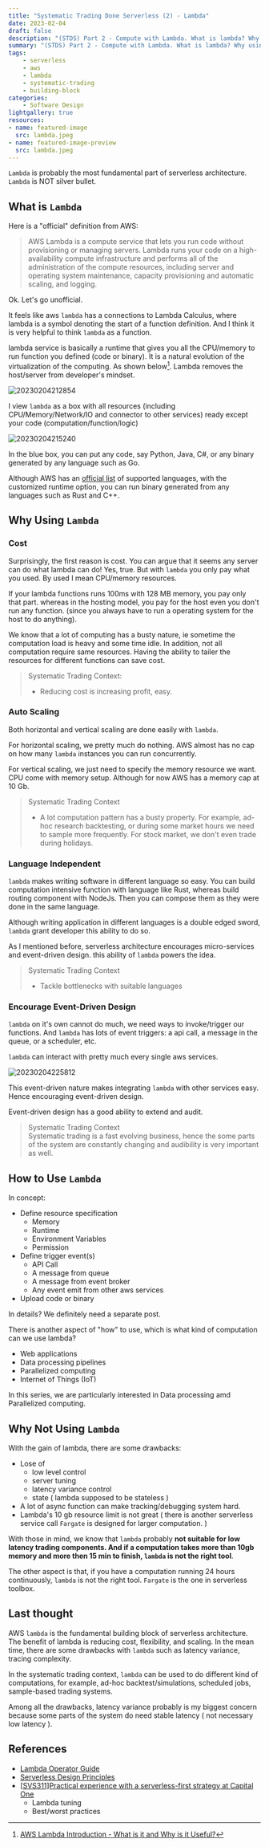 ```yaml
---
title: "Systematic Trading Done Serverless (2) - Lambda"
date: 2023-02-04
draft: false
description: "(STDS) Part 2 - Compute with Lambda. What is lambda? Why using lambda? How to use lambda? and downside of lambda."
summary: "(STDS) Part 2 - Compute with Lambda. What is lambda? Why using lambda? How to use lambda? and downside of lambda."
tags: 
    - serverless
    - aws
    - lambda
    - systematic-trading
    - building-block
categories: 
    - Software Design
lightgallery: true
resources:
- name: featured-image
  src: lambda.jpeg
- name: featured-image-preview
  src: lambda.jpeg
---
```


`Lambda` is probably the most fundamental part of serverless architecture.  
`Lambda` is NOT silver bullet.

## What is `Lambda`

Here is a "official" definition from AWS: 

> AWS Lambda is a compute service that lets you run code without provisioning or
> managing servers. Lambda runs your code on a high-availability compute
> infrastructure and performs all of the administration of the compute
> resources, including server and operating system maintenance, capacity
> provisioning and automatic scaling, and logging.

Ok. Let's go unofficial.

It feels like aws `lambda` has a connections to Lambda Calculus, where lambda is a
symbol denoting the start of a function definition. And I think it is very helpful
to think `lambda` as a function.

lambda service is basically a runtime that gives you all the CPU/memory to 
run function you defined (code or binary).
It is a natural evolution of the virtualization of the computing. As shown below[^1].
Lambda removes the host/server from developer's mindset.

![20230204212854](https://raw.githubusercontent.com/wangzhe3224/pic_repo/master/images/20230204212854.png "Where Lambda come from?")

I view `lambda` as a box with all resources (including CPU/Memory/Network/IO and connector to other services) ready except your code (computation/function/logic)

![20230204215240](https://raw.githubusercontent.com/wangzhe3224/pic_repo/master/images/20230204215240.png "Lambda as a box")

In the blue box, you can put any code, say Python, Java, C#, or any binary generated by any language such as Go.

Although AWS has an [official list](https://docs.aws.amazon.com/lambda/latest/dg/lambda-runtimes.html) of supported languages,
with the customized runtime option, you can run binary generated from any languages such as Rust and C++.

## Why Using `Lambda`

### Cost

Surprisingly, the first reason is cost. You can argue that it seems any server can do what lambda can do! 
Yes, true. But with `lambda` you only pay what you used. By used I mean CPU/memory resources.

If your lambda functions runs 100ms with 128 MB memory, you pay only that part. 
whereas in the hosting model, you pay for the host even you don't run any function. 
(since you always have to run a operating system for the host to do anything).

We know that a lot of computing has a busty nature, ie sometime the computation 
load is heavy and some time idle. In addition, not all computation require same
resources. Having the ability to tailer the resources for different functions 
can save cost.

> Systematic Trading Context:  
> - Reducing cost is increasing profit, easy.

### Auto Scaling

Both horizontal and vertical scaling are done easily with `lambda`. 

For horizontal scaling, we pretty much do nothing. AWS almost has no cap on how 
many `lambda` instances you can run concurrently.

For vertical scaling, we just need to specify the memory resource we want. CPU
come with memory setup. Although for now AWS has a memory cap at 10 Gb.

> Systematic Trading Context
> - A lot computation pattern has a busty property. For example, ad-hoc research backtesting, or during some market hours we need to sample more frequently. For stock market, we don't even trade during holidays.

### Language Independent

`lambda` makes writing software in different language so easy. You can build 
computation intensive function with language like Rust, whereas build routing 
component with NodeJs. Then you can compose them as they were done in the same
language.

Although writing application in different languages is a double edged sword,
`lambda` grant developer this ability to do so.

As I mentioned before, serverless architecture encourages micro-services and 
event-driven design. this ability of `lambda` powers the idea.

> Systematic Trading Context  
> - Tackle bottlenecks with suitable languages

### Encourage Event-Driven Design

`lambda` on it's own cannot do much, we need ways to invoke/trigger our functions.
And `lambda` has lots of event triggers: a api call, a message in the queue, or
a scheduler, etc.

`lambda` can interact with pretty much every single aws services.

![20230204225812](https://raw.githubusercontent.com/wangzhe3224/pic_repo/master/images/20230204225812.png "Event Triggers")

This event-driven nature makes integrating `lambda` with other services easy.
Hence encouraging event-driven design.

Event-driven design has a good ability to extend and audit.

> Systematic Trading Context  
> Systematic trading is a fast evolving business, hence the some parts of the system are constantly changing
> and audibility is very important as well.

## How to Use `Lambda`

In concept:

- Define resource specification
    - Memory
    - Runtime
    - Environment Variables
    - Permission
- Define trigger event(s)
    - API Call
    - A message from queue
    - A message from event broker
    - Any event emit from other aws services
- Upload code or binary

In details? We definitely need a separate post.

There is another aspect of "how" to use, which is what kind of computation can we use lambda?

- Web applications
- Data processing pipelines
- Parallelized computing
- Internet of Things (IoT)

In this series, we are particularly interested in Data processing amd Parallelized computing.

## Why Not Using `Lambda`

With the gain of lambda, there are some drawbacks:

- Lose of
  - low level control
  - server tuning
  - latency variance control
  - state ( lambda supposed to be stateless )
- A lot of async function can make tracking/debugging system hard.
- Lambda's 10 gb resource limit is not great ( there is another serverless service call `Fargate` is designed for larger computation. )

With those in mind, we know that `lambda` probably **not suitable for low latency 
trading components. And if a computation takes more than 10gb memory and more then
15 min to finish, `lambda` is not the right tool**.

The other aspect is that, if you have a computation running 24 hours continuously,
`lambda` is not the right tool. `Fargate` is the one in serverless toolbox.

## Last thought

AWS `lambda` is the fundamental building block of serverless architecture.
The benefit of lambda is reducing cost, flexibility, and scaling.
In the mean time, there are some drawbacks with `lambda` such as latency variance, tracing complexity.

In the systematic trading context, `lambda` can be used to do different kind of computations, 
for example, ad-hoc backtest/simulations, scheduled jobs, sample-based trading systems. 

Among all the drawbacks, latency variance probably is my biggest concern because
some parts of the system do need stable latency ( not necessary low latency ).

## References

- [Lambda Operator Guide](https://docs.aws.amazon.com/lambda/latest/operatorguide/tradeoffs-event-driven.html)
- [Serverless Design Principles](https://docs.aws.amazon.com/wellarchitected/latest/serverless-applications-lens/general-design-principles.html)
- [[SVS311]Practical experience with a serverless-first strategy at Capital One](https://www.youtube.com/watch?v=NZVNAEK6shc)
    - Lambda tuning
    - Best/worst practices
[^1]: [AWS Lambda Introduction - What is it and Why is it Useful?](https://www.youtube.com/watch?v=UsaiOEFdfs0)